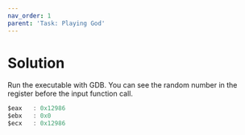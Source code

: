 ```yaml
---
nav_order: 1
parent: 'Task: Playing God'
---
```


# Solution

Run the executable with GDB.
You can see the random number in the register before the input function call.

```asm
$eax   : 0x12986
$ebx   : 0x0
$ecx   : 0x12986
```
